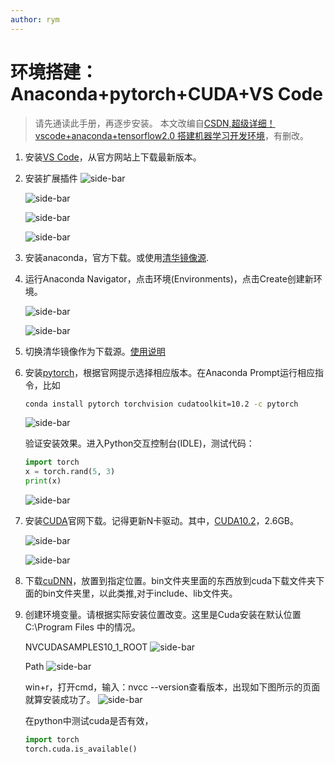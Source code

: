 ```yaml
---
author: rym
---
```

# 环境搭建：Anaconda+pytorch+CUDA+VS Code

> 请先通读此手册，再逐步安装。
> 本文改编自[CSDN,超级详细！vscode+anaconda+tensorflow2.0 搭建机器学习开发环境](
https://blog.csdn.net/qq_41709360/article/details/103992231)，有删改。

<!-- more -->

1. 安装[VS Code](https://code.visualstudio.com/)，从官方网站上下载最新版本。

2. 安装扩展插件
   ![side-bar]({{site.url}}/assets/image/2020-09-26-环境搭建/bar.png)

    ![side-bar]({{site.url}}/assets/image/2020-09-26-环境搭建/ext-chinese.png)

    ![side-bar]({{site.url}}/assets/image/2020-09-26-环境搭建/ext-ana.png)

    ![side-bar]({{site.url}}/assets/image/2020-09-26-环境搭建/ext-python.png)

3. 安装anaconda，官方下载。或使用[清华镜像源](https://mirrors.tuna.tsinghua.edu.cn/anaconda/archive/).

4. 运行Anaconda Navigator，点击环境(Environments)，点击Create创建新环境。

   ![side-bar]({{site.url}}/assets/image/2020-09-26-环境搭建/ana-nav.png)

   ![side-bar]({{site.url}}/assets/image/2020-09-26-环境搭建/ana-nav2.png)

5. 切换清华镜像作为下载源。[使用说明](https://mirrors.tuna.tsinghua.edu.cn/help/anaconda/)

6. 安装[pytorch](https://pytorch.org/get-started/locally/)，根据官网提示选择相应版本。在Anaconda Prompt运行相应指令，比如

   ````bat
   conda install pytorch torchvision cudatoolkit=10.2 -c pytorch

   ````

   ![side-bar]({{site.url}}/assets/image/2020-09-26-环境搭建/ana-prompt.png)

   验证安装效果。进入Python交互控制台(IDLE)，测试代码：

   ````python
   import torch
   x = torch.rand(5, 3)
   print(x)

   ````
   ![side-bar]({{site.url}}/assets/image/2020-09-26-环境搭建/idle.png)

7. 安装[CUDA](https://developer.nvidia.com/cuda-downloads)官网下载。记得更新N卡驱动。其中，[CUDA10.2](https://developer.nvidia.com/cuda-10.2-download-archive?target_os=Windows&targetCUDA10.2)，2.6GB。

   ![side-bar]({{site.url}}/assets/image/2020-09-26-环境搭建/cuda.png)

   ![side-bar]({{site.url}}/assets/image/2020-09-26-环境搭建/cuda2.png)

8. 下载[cuDNN](https://developer.nvidia.com/cudnn)，放置到指定位置。bin文件夹里面的东西放到cuda下载文件夹下面的bin文件夹里，以此类推,对于include、lib文件夹。

9. 创建环境变量。请根据实际安装位置改变。这里是Cuda安装在默认位置C:\Program Files 中的情况。

   NVCUDASAMPLES10_1_ROOT
   ![side-bar]({{site.url}}/assets/image/2020-09-26-环境搭建/cuda3.png)

   Path
   ![side-bar]({{site.url}}/assets/image/2020-09-26-环境搭建/cuda4.png)

   win+r，打开cmd，输入：nvcc --version查看版本，出现如下图所示的页面就算安装成功了。
   ![side-bar]({{site.url}}/assets/image/2020-09-26-环境搭建/cuda5.png)

   在python中测试cuda是否有效，

   ````python
   import torch
   torch.cuda.is_available()
   ````
